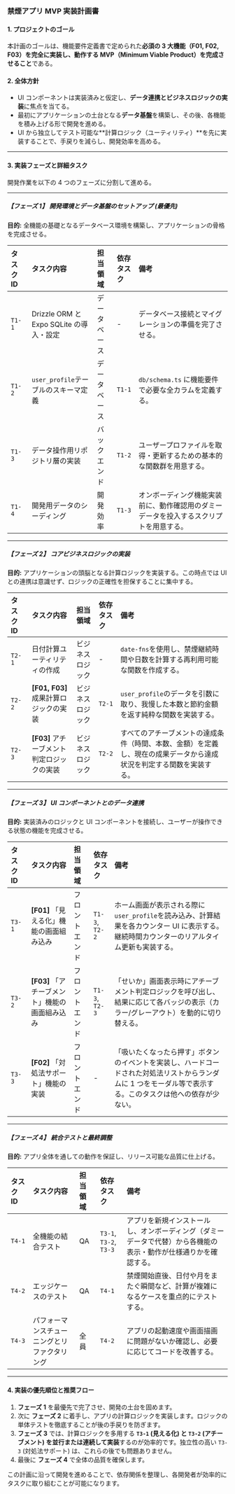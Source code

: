 ### **禁煙アプリ MVP 実装計画書**

#### 1. プロジェクトのゴール

本計画のゴールは、機能要件定義書で定められた**必須の 3 大機能（F01, F02, F03）を完全に実装し、動作する MVP（Minimum Viable Product）を完成させること**である。

#### 2. 全体方針

- UI コンポーネントは実装済みと仮定し、**データ連携とビジネスロジックの実装**に焦点を当てる。
- 最初にアプリケーションの土台となる**データ基盤**を構築し、その後、各機能を積み上げる形で開発を進める。
- UI から独立してテスト可能な**計算ロジック（ユーティリティ）**を先に実装することで、手戻りを減らし、開発効率を高める。

---

#### 3. 実装フェーズと詳細タスク

開発作業を以下の 4 つのフェーズに分割して進める。

---

##### **【フェーズ 1】 開発環境とデータ基盤のセットアップ (最優先)**

**目的:** 全機能の基礎となるデータベース環境を構築し、アプリケーションの骨格を完成させる。

| タスク ID | タスク内容                              | 担当領域     | 依存タスク | 備考                                                                                   |
| :-------- | :-------------------------------------- | :----------- | :--------- | :------------------------------------------------------------------------------------- |
| `T1-1`    | Drizzle ORM と Expo SQLite の導入・設定 | データベース | -          | データベース接続とマイグレーションの準備を完了させる。                                 |
| `T1-2`    | `user_profile`テーブルのスキーマ定義    | データベース | `T1-1`     | `db/schema.ts` に機能要件で必要な全カラムを定義する。                                  |
| `T1-3`    | データ操作用リポジトリ層の実装          | バックエンド | `T1-2`     | ユーザープロファイルを取得・更新するための基本的な関数群を用意する。                   |
| `T1-4`    | 開発用データのシーディング              | 開発効率     | `T1-3`     | オンボーディング機能実装前に、動作確認用のダミーデータを投入するスクリプトを用意する。 |

---

##### **【フェーズ 2】 コアビジネスロジックの実装**

**目的:** アプリケーションの頭脳となる計算ロジックを実装する。この時点では UI との連携は意識せず、ロジックの正確性を担保することに集中する。

| タスク ID | タスク内容                                 | 担当領域         | 依存タスク | 備考                                                                                                                 |
| :-------- | :----------------------------------------- | :--------------- | :--------- | :------------------------------------------------------------------------------------------------------------------- |
| `T2-1`    | 日付計算ユーティリティの作成               | ビジネスロジック | -          | `date-fns`を使用し、禁煙継続時間や日数を計算する再利用可能な関数を作成する。                                         |
| `T2-2`    | **[F01, F03]** 成果計算ロジックの実装      | ビジネスロジック | `T2-1`     | `user_profile`のデータを引数に取り、我慢した本数と節約金額を返す純粋な関数を実装する。                               |
| `T2-3`    | **[F03]** アチーブメント判定ロジックの実装 | ビジネスロジック | `T2-2`     | すべてのアチーブメントの達成条件（時間、本数、金額）を定義し、現在の成果データから達成状況を判定する関数を実装する。 |

---

##### **【フェーズ 3】 UI コンポーネントとのデータ連携**

**目的:** 実装済みのロジックと UI コンポーネントを接続し、ユーザーが操作できる状態の機能を完成させる。

| タスク ID | タスク内容                                     | 担当領域       | 依存タスク     | 備考                                                                                                                                                        |
| :-------- | :--------------------------------------------- | :------------- | :------------- | :---------------------------------------------------------------------------------------------------------------------------------------------------------- |
| `T3-1`    | **[F01]** 「見える化」機能の画面組み込み       | フロントエンド | `T1-3`, `T2-2` | ホーム画面が表示される際に`user_profile`を読み込み、計算結果を各カウンター UI に表示する。継続時間カウンターのリアルタイム更新も実装する。                  |
| `T3-2`    | **[F03]** 「アチーブメント」機能の画面組み込み | フロントエンド | `T1-3`, `T2-3` | 「せいか」画面表示時にアチーブメント判定ロジックを呼び出し、結果に応じて各バッジの表示（カラー/グレーアウト）を動的に切り替える。                           |
| `T3-3`    | **[F02]** 「対処法サポート」機能の実装         | フロントエンド | -              | 「吸いたくなったら押す」ボタンのイベントを実装し、ハードコードされた対処法リストからランダムに 1 つをモーダル等で表示する。このタスクは他への依存が少ない。 |

---

##### **【フェーズ 4】 統合テストと最終調整**

**目的:** アプリ全体を通しての動作を保証し、リリース可能な品質に仕上げる。

| タスク ID | タスク内容                                   | 担当領域 | 依存タスク             | 備考                                                                                                             |
| :-------- | :------------------------------------------- | :------- | :--------------------- | :--------------------------------------------------------------------------------------------------------------- |
| `T4-1`    | 全機能の結合テスト                           | QA       | `T3-1`, `T3-2`, `T3-3` | アプリを新規インストールし、オンボーディング（ダミーデータで代替）から各機能の表示・動作が仕様通りかを確認する。 |
| `T4-2`    | エッジケースのテスト                         | QA       | `T4-1`                 | 禁煙開始直後、日付や月をまたぐ瞬間など、計算が複雑になるケースを重点的にテストする。                             |
| `T4-3`    | パフォーマンスチューニングとリファクタリング | 全員     | `T4-2`                 | アプリの起動速度や画面描画に問題がないか確認し、必要に応じてコードを改善する。                                   |

---

#### 4. 実装の優先順位と推奨フロー

1.  **フェーズ 1** を最優先で完了させ、開発の土台を固めます。
2.  次に **フェーズ 2** に着手し、アプリの計算ロジックを実装します。ロジックの単体テストを徹底することが後の手戻りを防ぎます。
3.  **フェーズ 3** では、計算ロジックを多用する **`T3-1` (見える化) と `T3-2` (アチーブメント) を並行または連続して実装**するのが効率的です。独立性の高い `T3-3` (対処法サポート) は、これらの後でも問題ありません。
4.  最後に **フェーズ 4** で全体の品質を確保します。

この計画に沿って開発を進めることで、依存関係を整理し、各開発者が効率的にタスクに取り組むことが可能になります。
